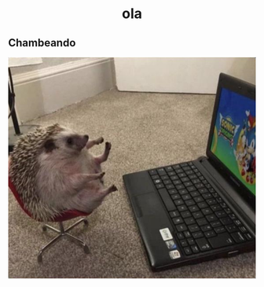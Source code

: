 <h1 style="display: flex; justify-content: center; align-items: center;">ola</h1>
<h2>Chambeando</h2>
<div style="display: flex; justify-content: center; align-items: center;">
  <img src="img/eriz.png" alt="chambeando" class="responsive-img" style="margin-right: 10px; display: block; margin-left: auto; margin-right: auto;">
</div>
